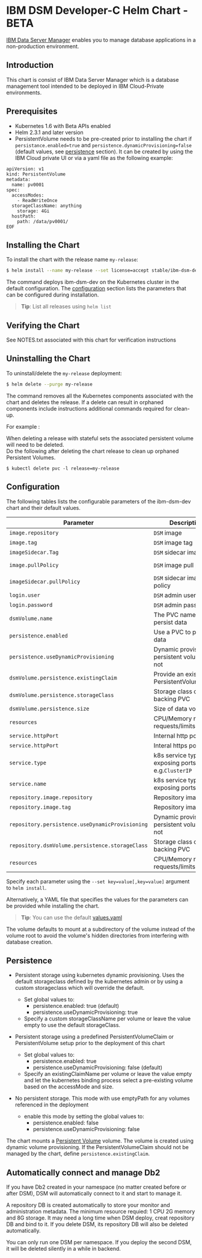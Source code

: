 # IBM DSM Developer-C Helm Chart - BETA

[IBM Data Server Manager](https://www.ibm.com/developerworks/cn/downloads/im/dsm/index.html) enables you to manage database applications in a non-production environment. 

## Introduction

This chart is consist of IBM Data Server Manager which is a database management tool intended to be deployed in IBM Cloud-Private environments. 

## Prerequisites

- Kubernetes 1.6 with Beta APIs enabled
- Helm 2.3.1 and later version
- PersistentVolume needs to be pre-created prior to installing the chart if `persistance.enabled=true` and `persistence.dynamicProvisioning=false` (default values, see [persistence](#persistence) section). It can be created by using the IBM Cloud private UI or via a yaml file as the following example:

```
apiVersion: v1
kind: PersistentVolume
metadata:
  name: pv0001
spec:
  accessModes:
    - ReadWriteOnce
  storageClassName: anything
    storage: 4Gi
  hostPath:
    path: /data/pv0001/
EOF
```


## Installing the Chart

To install the chart with the release name `my-release`:

```bash
$ helm install --name my-release --set license=accept stable/ibm-dsm-dev
```

The command deploys ibm-dsm-dev on the Kubernetes cluster in the default configuration. The [configuration](#configuration) section lists the parameters that can be configured during installation.

> **Tip**: List all releases using `helm list`

## Verifying the Chart
See NOTES.txt associated with this chart for verification instructions

## Uninstalling the Chart

To uninstall/delete the `my-release` deployment:

```bash
$ helm delete --purge my-release
```

The command removes all the Kubernetes components associated with the chart and deletes the release.  If a delete can result in orphaned components include instructions additional commands required for clean-up.  

For example :

When deleting a release with stateful sets the associated persistent volume will need to be deleted.  
Do the following after deleting the chart release to clean up orphaned Persistent Volumes.


```console
$ kubectl delete pvc -l release=my-release
``` 

## Configuration

The following tables lists the configurable parameters of the ibm-dsm-dev chart and their default values.

| Parameter                             | Description                                                  | Default                                                    |
| ------------------------------        | ----------------------------------------------------------   | ---------------------------------------------------------- |
| `image.repository`                    | `DSM` image                                                  | `na.cumulusrepo.com/hcicp_dev/dsm`                         | 
| `image.tag`                           | `DSM` image tag                                              | `2.1.4`                                                    |	
| `imageSidecar.Tag`                    | `DSM` sidecar image tag                                      | `0.2.0`                                                    |
| `image.pullPolicy`                    | `DSM` image pull policy                                      | `Always` if `imageTag` is `latest`, else `IfNotPresent`    |
| `imageSidecar.pullPolicy`             | `DSM` sidecar image pull policy                              | `Always` if `imageTag` is `latest`, else `IfNotPresent`    |
| `login.user`                          | `DSM` admin user name                                        | `admin`                                                    |                                
| `login.password`                      | `DSM` admin password                                         | `nil`                                                      |                                       
| `dsmVolume.name`                      | The PVC name to persist data                                 | `dsmvolume`                                                |     
| `persistence.enabled`                 | Use a PVC to persist data                                    | `true`                                                     |
| `persistence.useDynamicProvisioning`  | Dynamic provision persistent volume or not                   | `false`						    
| `dsmVolume.persistence.existingClaim` | Provide an existing PersistentVolumeClaim                    | `nil`                                                      |
| `dsmVolume.persistence.storageClass`  | Storage class of backing PVC                                 | `nil`                                                      |
| `dsmVolume.persistence.size`          | Size of data volume                                          | `4Gi`                                                      |
| `resources`                           | CPU/Memory resource requests/limits                          | Memory: `4Gi`, CPU: `2`                                    |
| `service.httpPort`                    | Internal http port                                           | `11080`                                                    |
| `service.httpPort`                    | Interal https port                                           | `11081`                                                    |
| `service.type`                        | k8s service type exposing ports, e.g.`ClusterIP`| `NodePort` |                                                            |
| `service.name`                        | k8s service type exposing ports name | `console`             |    
| `repository.image.repository`         | Repository image                                             | `na.cumulusrepo.com/hcicp_dev/db2server_dec`                         
| `repository.image.tag`                | Repository image tag                                         | `11.1.2.2`                                                    | `repository.image.pullPolicy`         | Repository image pull policy                                 | `Always` if `imageTag` is `latest`, else `IfNotPresent`    |
| `repository.persistence.useDynamicProvisioning`  | Dynamic provision persistent volume or not        | `false`	
| `repository.dsmVolume.persistence.storageClass`  | Storage class of backing PVC                      | `nil`                                                      | `repository.dsmVolume.persistence.size`          | Size of data volume                               | `8Gi` 
| `resources`                           | CPU/Memory resource requests/limits                          | Memory: `2Gi`, CPU: `1`                                    


Specify each parameter using the `--set key=value[,key=value]` argument to `helm install`.

Alternatively, a YAML file that specifies the values for the parameters can be provided while installing the chart. 
> **Tip**: You can use the default [values.yaml](values.yaml)

The volume defaults to mount at a subdirectory of the volume instead of the volume root to avoid the volume's hidden directories from interfering with database creation.

## Persistence

- Persistent storage using kubernetes dynamic provisioning. Uses the default storageclass defined by the kubernetes admin or by using a custom storageclass which will override the default.
  - Set global values to:
    - persistence.enabled: true (default)
    - persistence.useDynamicProvisioning: true
  - Specify a custom storageClassName per volume or leave the value empty to use the default storageClass.


- Persistent storage using a predefined PersistentVolumeClaim or PersistentVolume setup prior to the deployment of this chart
  - Set global values to:
    - persistence.enabled: true
    - persistence.useDynamicProvisioning: false (default)
  - Specify an existingClaimName per volume or leave the value empty and let the kubernetes binding process select a pre-existing volume based on the accessMode and size.


- No persistent storage. This mode with use emptyPath for any volumes referenced in the deployment
  - enable this mode by setting the global values to:
    - persistence.enabled: false
    - persistence.useDynamicProvisioning: false


The chart mounts a [Persistent Volume](http://kubernetes.io/docs/user-guide/persistent-volumes/) volume. The volume is created using dynamic volume provisioning. If the PersistentVolumeClaim should not be managed by the chart, define `persistence.existingClaim`.


## Automatically connect and manage Db2


If you have Db2 created in your namespace (no matter created before or after DSM), DSM will automatically connect to it and start to manage it.

A repository DB is created automatically to store your monitor and administration metadata. The minimum resource requied: 1 CPU 2G memory and 8G storage. It may need a long time when DSM deploy, creat repository DB and bind to it. If you delete DSM, its repository DB will also be deleted automatically. 

You can only run one DSM per namespace. If you deploy the second DSM, it will be deleted silently in a while in backend. 

